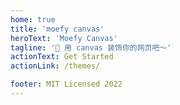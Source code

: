 ```yaml
---
home: true
title: 'moefy canvas'
heroText: 'Moefy Canvas'
tagline: '🎉 用 canvas 装饰你的网页吧～'
actionText: Get Started
actionLink: /themes/

footer: MIT Licensed 2022
---
```


<Sakura v-if="theme === 'sakura'"/>
<Sparkler v-else-if="theme === 'sparkler'"/>
<Ribbon v-else-if="theme === 'ribbon'"/>
<popper v-else="theme === 'popper'"/>

<script setup>
const themes = ["sakura", "sparkler", "popper", "ribbon"]
const idx = Math.floor(Math.random() * 4)
const theme = themes[idx]
</script>
